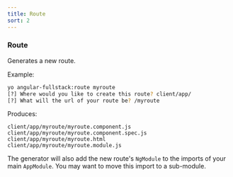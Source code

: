 ```yaml
---
title: Route
sort: 2
---
```


### Route
Generates a new route.

Example:
```bash
yo angular-fullstack:route myroute
[?] Where would you like to create this route? client/app/
[?] What will the url of your route be? /myroute
```

Produces:

    client/app/myroute/myroute.component.js
    client/app/myroute/myroute.component.spec.js
    client/app/myroute/myroute.html
    client/app/myroute/myroute.module.js

The generator will also add the new route's `NgModule` to the imports of your main `AppModule`. You may want to move this import to a sub-module.
